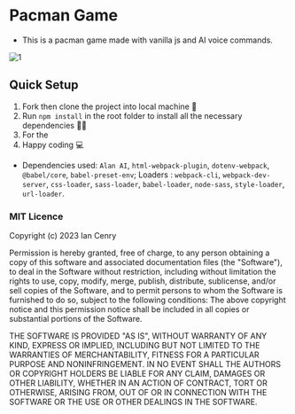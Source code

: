# Pacman Game
- This is a pacman game made with vanilla js and AI voice commands.

 ![1](https://github.com/iancenry/pacman/assets/77986239/6b5a568b-10e0-409d-91a3-41e98913666d)

## Quick Setup
1. Fork then clone the project into local machine 🍴
1. Run `npm install` in the root folder to install all the necessary dependencies 👩‍💻
1. For the 
1. Happy coding 💻

* Dependencies used:  `Alan AI`, `html-webpack-plugin`,  `dotenv-webpack`, `@babel/core`, `babel-preset-env`; Loaders :  `webpack-cli`, `webpack-dev-server`, `css-loader`, `sass-loader`, `babel-loader`, `node-sass`, `style-loader`, `url-loader`.


### MIT Licence

Copyright (c) 2023 Ian Cenry

Permission is hereby granted, free of charge, to any person obtaining a copy of this software and associated documentation files (the "Software"), to deal in the Software without restriction, including without limitation the rights to use, copy, modify, merge, publish, distribute, sublicense, and/or sell copies of the Software, and to permit persons to whom the Software is furnished to do so, subject to the following conditions:
The above copyright notice and this permission notice shall be included in all copies or substantial portions of the Software.

THE SOFTWARE IS PROVIDED "AS IS", WITHOUT WARRANTY OF ANY KIND, EXPRESS OR IMPLIED, INCLUDING BUT NOT LIMITED TO THE WARRANTIES OF MERCHANTABILITY, FITNESS FOR A PARTICULAR PURPOSE AND NONINFRINGEMENT. IN NO EVENT SHALL THE AUTHORS OR COPYRIGHT HOLDERS BE LIABLE FOR ANY CLAIM, DAMAGES OR OTHER LIABILITY, WHETHER IN AN ACTION OF CONTRACT, TORT OR OTHERWISE, ARISING FROM, OUT OF OR IN CONNECTION WITH THE SOFTWARE OR THE USE OR OTHER DEALINGS IN THE SOFTWARE.
